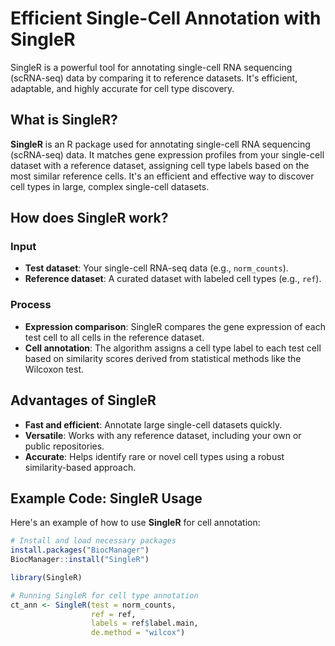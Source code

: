 # Efficient Single-Cell Annotation with SingleR

SingleR is a powerful tool for annotating single-cell RNA sequencing (scRNA-seq) data by comparing it to reference datasets. It's efficient, adaptable, and highly accurate for cell type discovery.

## What is SingleR?

**SingleR** is an R package used for annotating single-cell RNA sequencing (scRNA-seq) data. It matches gene expression profiles from your single-cell dataset with a reference dataset, assigning cell type labels based on the most similar reference cells. It's an efficient and effective way to discover cell types in large, complex single-cell datasets.

## How does SingleR work?

### Input
- **Test dataset**: Your single-cell RNA-seq data (e.g., `norm_counts`).
- **Reference dataset**: A curated dataset with labeled cell types (e.g., `ref`).

### Process
- **Expression comparison**: SingleR compares the gene expression of each test cell to all cells in the reference dataset.
- **Cell annotation**: The algorithm assigns a cell type label to each test cell based on similarity scores derived from statistical methods like the Wilcoxon test.

## Advantages of SingleR
- **Fast and efficient**: Annotate large single-cell datasets quickly.
- **Versatile**: Works with any reference dataset, including your own or public repositories.
- **Accurate**: Helps identify rare or novel cell types using a robust similarity-based approach.

## Example Code: SingleR Usage

Here's an example of how to use **SingleR** for cell annotation:

```r
# Install and load necessary packages
install.packages("BiocManager")
BiocManager::install("SingleR")

library(SingleR)

# Running SingleR for cell type annotation
ct_ann <- SingleR(test = norm_counts, 
                  ref = ref, 
                  labels = ref$label.main, 
                  de.method = "wilcox")
